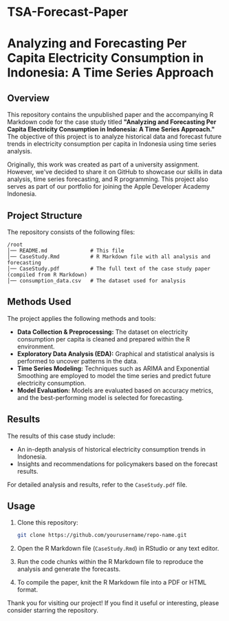 # TSA-Forecast-Paper

# Analyzing and Forecasting Per Capita Electricity Consumption in Indonesia: A Time Series Approach

## Overview

This repository contains the unpublished paper and the accompanying R Markdown code for the case study titled **"Analyzing and Forecasting Per Capita Electricity Consumption in Indonesia: A Time Series Approach."** The objective of this project is to analyze historical data and forecast future trends in electricity consumption per capita in Indonesia using time series analysis.

Originally, this work was created as part of a university assignment. However, we've decided to share it on GitHub to showcase our skills in data analysis, time series forecasting, and R programming. This project also serves as part of our portfolio for joining the Apple Developer Academy Indonesia.

## Project Structure

The repository consists of the following files:

```
/root
│── README.md              # This file
│── CaseStudy.Rmd          # R Markdown file with all analysis and forecasting
│── CaseStudy.pdf          # The full text of the case study paper (compiled from R Markdown)
│── consumption_data.csv   # The dataset used for analysis
```

## Methods Used

The project applies the following methods and tools:

- **Data Collection & Preprocessing:** The dataset on electricity consumption per capita is cleaned and prepared within the R environment.
- **Exploratory Data Analysis (EDA):** Graphical and statistical analysis is performed to uncover patterns in the data.
- **Time Series Modeling:** Techniques such as ARIMA and Exponential Smoothing are employed to model the time series and predict future electricity consumption.
- **Model Evaluation:** Models are evaluated based on accuracy metrics, and the best-performing model is selected for forecasting.

## Results

The results of this case study include:

- An in-depth analysis of historical electricity consumption trends in Indonesia.
- Insights and recommendations for policymakers based on the forecast results.

For detailed analysis and results, refer to the `CaseStudy.pdf` file.

## Usage

1. Clone this repository:

   ```bash
   git clone https://github.com/yourusername/repo-name.git
   ```

2. Open the R Markdown file (`CaseStudy.Rmd`) in RStudio or any text editor.

3. Run the code chunks within the R Markdown file to reproduce the analysis and generate the forecasts.

4. To compile the paper, knit the R Markdown file into a PDF or HTML format.

Thank you for visiting our project! If you find it useful or interesting, please consider starring the repository.
